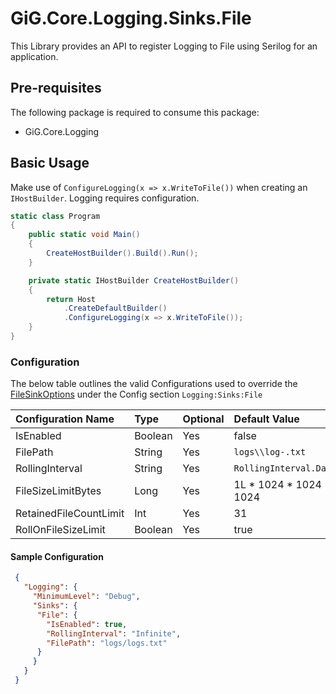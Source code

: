# GiG.Core.Logging.Sinks.File

This Library provides an API to register Logging to File using Serilog for an application.

## Pre-requisites

The following package is required to consume this package:
 - GiG.Core.Logging
 
## Basic Usage

Make use of `ConfigureLogging(x => x.WriteToFile())` when creating an `IHostBuilder`. Logging requires configuration.

```csharp
static class Program
{
    public static void Main()
    {
        CreateHostBuilder().Build().Run();
    }

    private static IHostBuilder CreateHostBuilder()
    {
        return Host
            .CreateDefaultBuilder()
            .ConfigureLogging(x => x.WriteToFile());
    }
}
```

### Configuration

The below table outlines the valid Configurations used to override the [FileSinkOptions](../src/GiG.Core.Logging.Sinks.File/Internal/FileSinkOptions.cs) under the Config section `Logging:Sinks:File`

| Configuration Name     | Type    | Optional | Default Value           |
|:-----------------------|:--------|:---------|:------------------------|
| IsEnabled              | Boolean | Yes      | false                   |
| FilePath               | String  | Yes      | `logs\\log-.txt`        |
| RollingInterval        | String  | Yes      | `RollingInterval.Day`   |
| FileSizeLimitBytes     | Long    | Yes      | 1L * 1024 * 1024 * 1024 |
| RetainedFileCountLimit | Int     | Yes      | 31                      |
| RollOnFileSizeLimit    | Boolean | Yes      | true                    |

#### Sample Configuration

```json
 {
   "Logging": {
     "MinimumLevel": "Debug",
     "Sinks": {
      "File": {
        "IsEnabled": true, 
        "RollingInterval": "Infinite",
        "FilePath": "logs/logs.txt"
      }
     }
   }
 }
```
